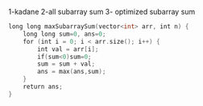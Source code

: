 1-kadane 
2-all subarray sum 
3- optimized subarray sum 

```cpp
long long maxSubarraySum(vector<int> arr, int n) {
    long long sum=0, ans=0;
    for (int i = 0; i < arr.size(); i++) {
        int val = arr[i];
        if(sum<0)sum=0;
        sum = sum + val;
        ans = max(ans,sum);
    }
    return ans;
}
```
